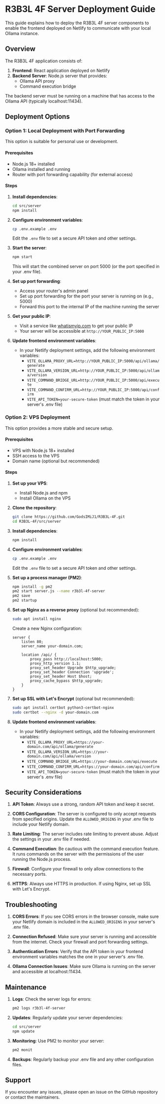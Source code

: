 # R3B3L 4F Server Deployment Guide

This guide explains how to deploy the R3B3L 4F server components to enable the frontend deployed on Netlify to communicate with your local Ollama instance.

## Overview

The R3B3L 4F application consists of:

1. **Frontend**: React application deployed on Netlify
2. **Backend Server**: Node.js server that provides:
   - Ollama API proxy
   - Command execution bridge

The backend server must be running on a machine that has access to the Ollama API (typically localhost:11434).

## Deployment Options

### Option 1: Local Deployment with Port Forwarding

This option is suitable for personal use or development.

#### Prerequisites

- Node.js 18+ installed
- Ollama installed and running
- Router with port forwarding capability (for external access)

#### Steps

1. **Install dependencies**:
   ```bash
   cd src/server
   npm install
   ```

2. **Configure environment variables**:
   ```bash
   cp .env.example .env
   ```
   Edit the `.env` file to set a secure API token and other settings.

3. **Start the server**:
   ```bash
   npm start
   ```
   This will start the combined server on port 5000 (or the port specified in your .env file).

4. **Set up port forwarding**:
   - Access your router's admin panel
   - Set up port forwarding for the port your server is running on (e.g., 5000)
   - Forward this port to the internal IP of the machine running the server

5. **Get your public IP**:
   - Visit a service like [whatismyip.com](https://whatismyip.com) to get your public IP
   - Your server will be accessible at `http://YOUR_PUBLIC_IP:5000`

6. **Update frontend environment variables**:
   - In your Netlify deployment settings, add the following environment variables:
     - `VITE_OLLAMA_PROXY_URL=http://YOUR_PUBLIC_IP:5000/api/ollama/generate`
     - `VITE_OLLAMA_VERSION_URL=http://YOUR_PUBLIC_IP:5000/api/ollama/version`
     - `VITE_COMMAND_BRIDGE_URL=http://YOUR_PUBLIC_IP:5000/api/execute`
     - `VITE_COMMAND_CONFIRM_URL=http://YOUR_PUBLIC_IP:5000/api/confirm`
     - `VITE_API_TOKEN=your-secure-token` (must match the token in your server's .env file)

### Option 2: VPS Deployment

This option provides a more stable and secure setup.

#### Prerequisites

- VPS with Node.js 18+ installed
- SSH access to the VPS
- Domain name (optional but recommended)

#### Steps

1. **Set up your VPS**:
   - Install Node.js and npm
   - Install Ollama on the VPS

2. **Clone the repository**:
   ```bash
   git clone https://github.com/GodsIMiJ1/R3B3L-4F.git
   cd R3B3L-4F/src/server
   ```

3. **Install dependencies**:
   ```bash
   npm install
   ```

4. **Configure environment variables**:
   ```bash
   cp .env.example .env
   ```
   Edit the `.env` file to set a secure API token and other settings.

5. **Set up a process manager (PM2)**:
   ```bash
   npm install -g pm2
   pm2 start server.js --name r3b3l-4f-server
   pm2 save
   pm2 startup
   ```

6. **Set up Nginx as a reverse proxy** (optional but recommended):
   ```bash
   sudo apt install nginx
   ```

   Create a new Nginx configuration:
   ```
   server {
       listen 80;
       server_name your-domain.com;

       location /api/ {
           proxy_pass http://localhost:5000;
           proxy_http_version 1.1;
           proxy_set_header Upgrade $http_upgrade;
           proxy_set_header Connection 'upgrade';
           proxy_set_header Host $host;
           proxy_cache_bypass $http_upgrade;
       }
   }
   ```

7. **Set up SSL with Let's Encrypt** (optional but recommended):
   ```bash
   sudo apt install certbot python3-certbot-nginx
   sudo certbot --nginx -d your-domain.com
   ```

8. **Update frontend environment variables**:
   - In your Netlify deployment settings, add the following environment variables:
     - `VITE_OLLAMA_PROXY_URL=https://your-domain.com/api/ollama/generate`
     - `VITE_OLLAMA_VERSION_URL=https://your-domain.com/api/ollama/version`
     - `VITE_COMMAND_BRIDGE_URL=https://your-domain.com/api/execute`
     - `VITE_COMMAND_CONFIRM_URL=https://your-domain.com/api/confirm`
     - `VITE_API_TOKEN=your-secure-token` (must match the token in your server's .env file)

## Security Considerations

1. **API Token**: Always use a strong, random API token and keep it secret.

2. **CORS Configuration**: The server is configured to only accept requests from specified origins. Update the `ALLOWED_ORIGINS` in your .env file to include your Netlify domain.

3. **Rate Limiting**: The server includes rate limiting to prevent abuse. Adjust the settings in your .env file if needed.

4. **Command Execution**: Be cautious with the command execution feature. It runs commands on the server with the permissions of the user running the Node.js process.

5. **Firewall**: Configure your firewall to only allow connections to the necessary ports.

6. **HTTPS**: Always use HTTPS in production. If using Nginx, set up SSL with Let's Encrypt.

## Troubleshooting

1. **CORS Errors**: If you see CORS errors in the browser console, make sure your Netlify domain is included in the `ALLOWED_ORIGINS` in your server's .env file.

2. **Connection Refused**: Make sure your server is running and accessible from the internet. Check your firewall and port forwarding settings.

3. **Authentication Errors**: Verify that the API token in your frontend environment variables matches the one in your server's .env file.

4. **Ollama Connection Issues**: Make sure Ollama is running on the server and accessible at localhost:11434.

## Maintenance

1. **Logs**: Check the server logs for errors:
   ```bash
   pm2 logs r3b3l-4f-server
   ```

2. **Updates**: Regularly update your server dependencies:
   ```bash
   cd src/server
   npm update
   ```

3. **Monitoring**: Use PM2 to monitor your server:
   ```bash
   pm2 monit
   ```

4. **Backups**: Regularly backup your .env file and any other configuration files.

## Support

If you encounter any issues, please open an issue on the GitHub repository or contact the maintainers.

